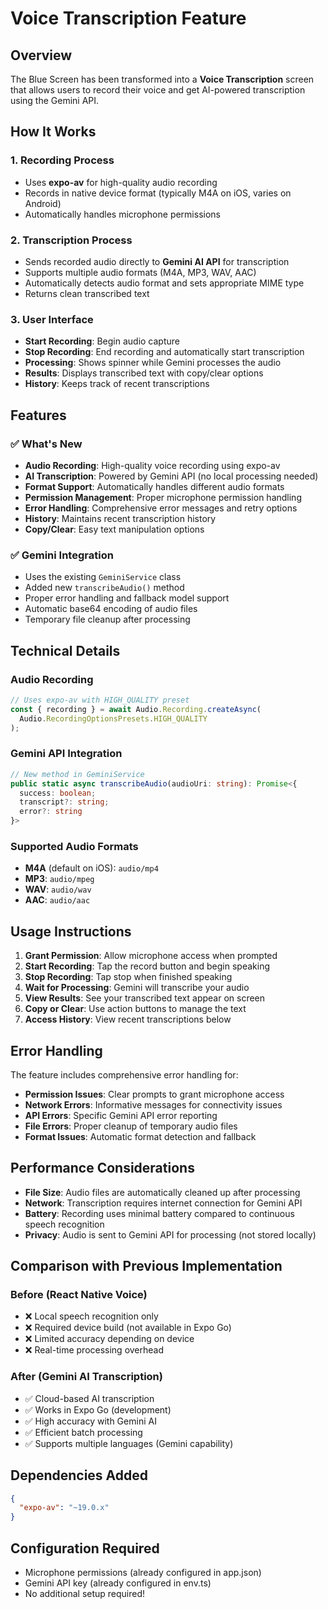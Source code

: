 # Voice Transcription Feature

## Overview

The Blue Screen has been transformed into a **Voice Transcription** screen that allows users to record their voice and get AI-powered transcription using the Gemini API.

## How It Works

### 1. Recording Process

- Uses **expo-av** for high-quality audio recording
- Records in native device format (typically M4A on iOS, varies on Android)
- Automatically handles microphone permissions

### 2. Transcription Process

- Sends recorded audio directly to **Gemini AI API** for transcription
- Supports multiple audio formats (M4A, MP3, WAV, AAC)
- Automatically detects audio format and sets appropriate MIME type
- Returns clean transcribed text

### 3. User Interface

- **Start Recording**: Begin audio capture
- **Stop Recording**: End recording and automatically start transcription
- **Processing**: Shows spinner while Gemini processes the audio
- **Results**: Displays transcribed text with copy/clear options
- **History**: Keeps track of recent transcriptions

## Features

### ✅ What's New

- **Audio Recording**: High-quality voice recording using expo-av
- **AI Transcription**: Powered by Gemini API (no local processing needed)
- **Format Support**: Automatically handles different audio formats
- **Permission Management**: Proper microphone permission handling
- **Error Handling**: Comprehensive error messages and retry options
- **History**: Maintains recent transcription history
- **Copy/Clear**: Easy text manipulation options

### ✅ Gemini Integration

- Uses the existing `GeminiService` class
- Added new `transcribeAudio()` method
- Proper error handling and fallback model support
- Automatic base64 encoding of audio files
- Temporary file cleanup after processing

## Technical Details

### Audio Recording

```typescript
// Uses expo-av with HIGH_QUALITY preset
const { recording } = await Audio.Recording.createAsync(
  Audio.RecordingOptionsPresets.HIGH_QUALITY
);
```

### Gemini API Integration

```typescript
// New method in GeminiService
public static async transcribeAudio(audioUri: string): Promise<{
  success: boolean;
  transcript?: string;
  error?: string
}>
```

### Supported Audio Formats

- **M4A** (default on iOS): `audio/mp4`
- **MP3**: `audio/mpeg`
- **WAV**: `audio/wav`
- **AAC**: `audio/aac`

## Usage Instructions

1. **Grant Permission**: Allow microphone access when prompted
2. **Start Recording**: Tap the record button and begin speaking
3. **Stop Recording**: Tap stop when finished speaking
4. **Wait for Processing**: Gemini will transcribe your audio
5. **View Results**: See your transcribed text appear on screen
6. **Copy or Clear**: Use action buttons to manage the text
7. **Access History**: View recent transcriptions below

## Error Handling

The feature includes comprehensive error handling for:

- **Permission Issues**: Clear prompts to grant microphone access
- **Network Errors**: Informative messages for connectivity issues
- **API Errors**: Specific Gemini API error reporting
- **File Errors**: Proper cleanup of temporary audio files
- **Format Issues**: Automatic format detection and fallback

## Performance Considerations

- **File Size**: Audio files are automatically cleaned up after processing
- **Network**: Transcription requires internet connection for Gemini API
- **Battery**: Recording uses minimal battery compared to continuous speech recognition
- **Privacy**: Audio is sent to Gemini API for processing (not stored locally)

## Comparison with Previous Implementation

### Before (React Native Voice)

- ❌ Local speech recognition only
- ❌ Required device build (not available in Expo Go)
- ❌ Limited accuracy depending on device
- ❌ Real-time processing overhead

### After (Gemini AI Transcription)

- ✅ Cloud-based AI transcription
- ✅ Works in Expo Go (development)
- ✅ High accuracy with Gemini AI
- ✅ Efficient batch processing
- ✅ Supports multiple languages (Gemini capability)

## Dependencies Added

```json
{
  "expo-av": "~19.0.x"
}
```

## Configuration Required

- Microphone permissions (already configured in app.json)
- Gemini API key (already configured in env.ts)
- No additional setup required!

